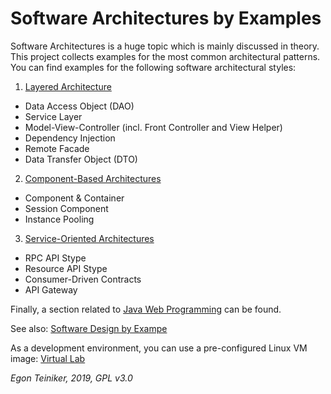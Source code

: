 # Software Architectures by Examples
Software Architectures is a huge topic which is mainly discussed in theory. 
This project collects examples for the most common architectural patterns. 
You can find examples for the following software architectural styles:

1. [Layered Architecture](https://github.com/teiniker/teiniker-lectures-softwarearchitectures/tree/master/layered)
  * Data Access Object (DAO)
  * Service Layer
  * Model-View-Controller (incl. Front Controller and View Helper)
  * Dependency Injection
  * Remote Facade
  * Data Transfer Object (DTO)
  
2. [Component-Based Architectures](https://github.com/teiniker/teiniker-lectures-softwarearchitectures/tree/master/component-based) 
  * Component & Container
  * Session Component
  * Instance Pooling 

3. [Service-Oriented Architectures](https://github.com/teiniker/teiniker-lectures-softwarearchitectures/tree/master/services)
  * RPC API Stype
  * Resource API Stype
  * Consumer-Driven Contracts
  * API Gateway

Finally, a section related to [Java Web Programming](https://github.com/teiniker/teiniker-lectures-softwarearchitectures/tree/master/web-applications)
can be found. 

See also: 
[Software Design by Exampe](https://github.com/teiniker/teiniker-lectures-softwaredesign) 

As a development environment, you can use a pre-configured Linux VM image:
[Virtual Lab](https://drive.google.com/drive/folders/1AzsF4Mvh1HJ8k6OW5W5hQ5CF0HdqA51l)

*Egon Teiniker, 2019, GPL v3.0*
